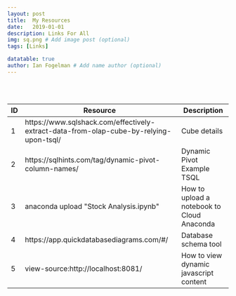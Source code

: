 ```yaml
---
layout: post
title:  My Resources
date:   2019-01-01
description: Links For All
img: sq.png # Add image post (optional)
tags: [Links]

datatable: true
author: Ian Fogelman # Add name author (optional)
---
```

<meta property="og:title" content="A collection of good reading">
<meta property="og:description" content="A blog by Ian Fogelman.">
<meta property="og:image" content="https://repository-images.githubusercontent.com/190807493/a3610e80-bed1-11e9-87ac-2a4f0aa3b2ee">
<meta property="og:url" content="https://repository-images.githubusercontent.com/190807493/a3610e80-bed1-11e9-87ac-2a4f0aa3b2ee">

<br>
<br>


<div class="container-fluid">
    <table class="datatable table table-hover table-bordered">
      <thead>
        <tr>
          <th>ID</th>
          <th>Resource</th>
          <th>Description</th>
        </tr>
      </thead>
      <tfoot>
      </tfoot>
      <tbody>
        <tr>
          <td>1</td>
          <td>https://www.sqlshack.com/effectively-extract-data-from-olap-cube-by-relying-upon-tsql/</td>
          <td>Cube details</td>
        </tr>
	<tr>
          <td>2</td>
          <td>https://sqlhints.com/tag/dynamic-pivot-column-names/</td>
          <td>Dynamic Pivot Example TSQL</td>
        </tr>
      	<tr>
          <td>3</td>
          <td>anaconda upload "Stock Analysis.ipynb"</td>
          <td>How to upload a notebook to Cloud Anaconda</td>
        </tr>
	<tr>
          <td>4</td>
          <td>https://app.quickdatabasediagrams.com/#/</td>
          <td>Database schema tool</td>
        </tr>  
	<tr>
          <td>5</td>
          <td>view-source:http://localhost:8081/</td>
          <td>How to view dynamic javascript content</td>
        </tr>  
      </tbody>
    </table>
  </div>
  
